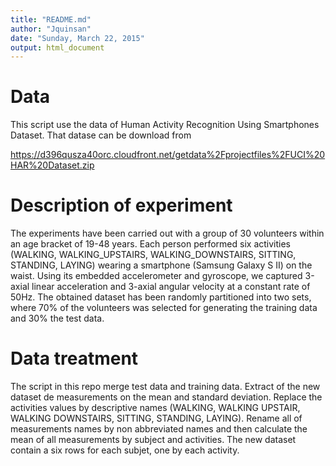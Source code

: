 ```yaml
---
title: "README.md"
author: "Jquinsan"
date: "Sunday, March 22, 2015"
output: html_document
---
```


# Data

This script use the data of Human Activity Recognition Using Smartphones Dataset. That datase can be download from

https://d396qusza40orc.cloudfront.net/getdata%2Fprojectfiles%2FUCI%20HAR%20Dataset.zip


# Description of experiment

The experiments have been carried out with a group of 30 volunteers within an age bracket of 19-48 years. Each person performed six activities (WALKING, WALKING_UPSTAIRS, WALKING_DOWNSTAIRS, SITTING, STANDING, LAYING) wearing a smartphone (Samsung Galaxy S II) on the waist. Using its embedded accelerometer and gyroscope, we captured 3-axial linear acceleration and 3-axial angular velocity at a constant rate of 50Hz. The obtained dataset has been randomly partitioned into two sets, where 70% of the volunteers was selected for generating the training data and 30% the test data.


# Data treatment

The script in this repo merge test data and training data. Extract of the new dataset de measurements on the mean and standard deviation. Replace the activities values by descriptive names (WALKING, WALKING UPSTAIR, WALKING DOWNSTAIRS, SITTING, STANDING, LAYING). Rename all of measurements names by non abbreviated names and then calculate the mean of all measurements by subject and activities. The new dataset contain a six rows for each subjet, one by each activity.
